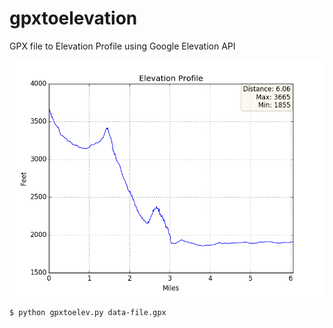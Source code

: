 gpxtoelevation
==============

GPX file to Elevation Profile using Google Elevation API

![Elevation Profile](https://github.com/bwainstock/gpxtoelevation/blob/master/example/elevation.png)

    $ python gpxtoelev.py data-file.gpx
